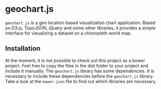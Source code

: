 # geochart.js
`geochart.js` is a geo location based visualization chart application. Based on D3.js, TopoJSON, jQuery and some other libraries, it provides a simple interface for visualizing a dataset on a chloropleth world map.
## Installation
At the moment, it is not possible to check out this project as a bower project. Feel free to copy the files in the dist folder to your project and include it manually. The `geochart.js` library has some dependencies. It is necessary to include these dependencies before the `geochart.js` library. Take a look at the `bower.json` file to find out which libraries are necessary.

